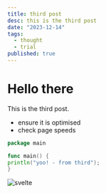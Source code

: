 ```yaml
---
title: third post
desc: this is the third post
date: "2023-12-14"
tags:
  - thought
  - trial
published: true
---
```


# Hello there

This is the third post.

- ensure it is optimised
- check page speeds

```go
package main

func main() {
println("yoo! - from third");
}

```

![svelte](favicon.png)
